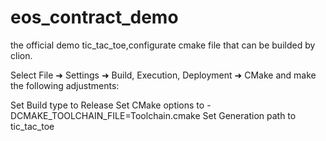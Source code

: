 # eos_contract_demo
the official demo tic_tac_toe,configurate cmake file that can be builded by clion.

Select File ➜ Settings ➜ Build, Execution, Deployment ➜ CMake and make the following adjustments:

Set Build type to Release
Set CMake options to -DCMAKE_TOOLCHAIN_FILE=Toolchain.cmake
Set Generation path to tic_tac_toe
